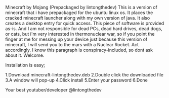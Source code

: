 Minecraft by Mojang (Prepackaged by lintongthedev)
This is a version of minecraft that i have prepackaged for the ubuntu linux os.
It places the cracked minecraft launcher along with my own version of java.
It also creates a desktop entry for quick access.
This piece of software is provided as-is.
And I am not responsible for dead PCs, dead hard drives, dead dogs, or cats, 
but i'm very interested in thermonuclear war, so if you point the finger
at me for messing up your device just because this version of minecraft, I will 
send you to the mars with a Nuclear Rocket. Act accordingly.
I know this paragraph is conspiracy-included, so 
dont ask about it. Welcome.


Installation is easy;

1.Download minecraft-lintongthedev.deb
2.Double click the downloaded file
3.A window will pop-up
4.Click install
5.Enter your password
6.Done


Your best youtuber/developer
@lintongthedev
